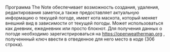 Программа The Note обеспечивает возможность создания, удаления, редактирования заметок,а также предоставляет актуальную информацию о текущей погоде,
имеет кота маскота, который меняет внешний вид в зависимости от текущей погоды.
Может использоваться как дневник, ежедневник или просто блокнот.
Для получения данных о погоде необходимо зарегистрироваться на https://openweathermap.org , полученнный ключ ввести в отведенное для него место в коде (306 строка).

